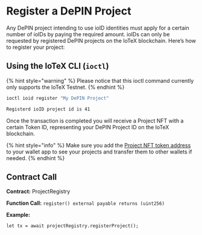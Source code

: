 # Register a DePIN Project

Any DePIN project intending to use ioID identities must apply for a certain number of ioIDs by paying the required amount. ioIDs can only be requested by registered DePIN projects on the IoTeX blockchain. Here’s how to register your project:

## Using the IoTeX CLI (`ioctl`)

{% hint style="warning" %}
Please notice that this ioctl command currently only supports the IoTeX Testnet.
{% endhint %}

```sh
ioctl ioid register "My DePIN Project"

Registerd ioID project id is 41
```

Once the transaction is completed you will receive a Project NFT with a certain Token ID, representing your DePIN Project ID on the IoTeX blockchain.

{% hint style="info" %}
Make sure you add the [Project NFT token address](https://github.com/machinefi/ioID-contracts/blob/75ee46b15284f5667cd500155f07f2e0d2544568/README.md?plain=1#L21) to your wallet app to see your projects and transfer them to other wallets if needed.
{% endhint %}

## Contract Call

**Contract:** ProjectRegistry

**Function Call:** `register() external payable returns (uint256)`

**Example:**

```solidity
let tx = await projectRegistry.registerProject();
```
